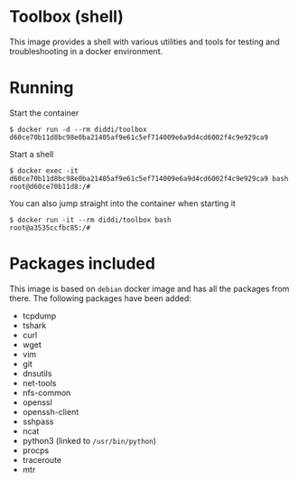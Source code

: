 # Toolbox (shell)
This image provides a shell with various utilities and tools for testing and
troubleshooting in a docker environment.

# Running
Start the container

    $ docker run -d --rm diddi/toolbox
    d60ce70b11d8bc98e0ba21405af9e61c5ef714009e6a9d4cd6002f4c9e929ca9

Start a shell

    $ docker exec -it d60ce70b11d8bc98e0ba21405af9e61c5ef714009e6a9d4cd6002f4c9e929ca9 bash
    root@d60ce70b11d8:/#

You can also jump straight into the container when starting it

    $ docker run -it --rm diddi/toolbox bash
    root@a3535ccfbc85:/#

# Packages included
This image is based on `debian` docker image and has all the packages from there.
The following packages have been added:

- tcpdump
- tshark
- curl
- wget
- vim
- git
- dnsutils
- net-tools
- nfs-common
- openssl
- openssh-client
- sshpass
- ncat
- python3 (linked to `/usr/bin/python`)
- procps
- traceroute
- mtr
